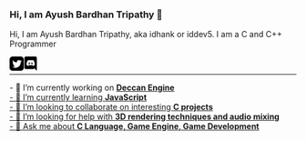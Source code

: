### Hi, I am Ayush Bardhan Tripathy 👋
Hi, I am Ayush Bardhan Tripathy, aka idhank or iddev5. I am a C and C++ Programmer

<a href="https://twitter.com/iddev5">
<img align="left" alt="Twitter" width="25px" height="25px" src="https://raw.githubusercontent.com/iddev5/iddev5/master/twitter.png" />
</a>

<a href="https://discord.gg/bNwnxwn">
<img align="left" alt="Discord" width="25px" height="25px" src="https://raw.githubusercontent.com/iddev5/iddev5/master/discord.png" />  
</a>
<br \>
<hr \>
- 🔭 I’m currently working on <b><a href="https://github.com/iddev5/DeccanEngine">Deccan Engine</b><br \>
- 🌱 I’m currently learning <b>JavaScript</b><br \>
- 👯 I’m looking to collaborate on interesting <b>C projects</b><br \>
- 🤔 I’m looking for help with <b>3D rendering techniques and audio mixing</b><br \>
- 💬 Ask me about <b>C Language, Game Engine, Game Development</b><br \>
